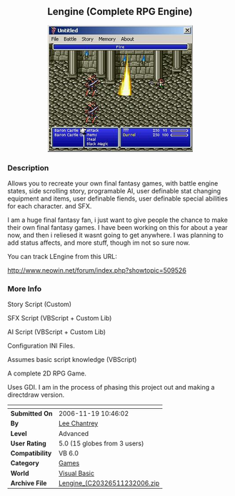 ﻿<div align="center">

## Lengine \(Complete RPG Engine\)

<img src="PIC20061117173706123.jpg">
</div>

### Description

Allows you to recreate your own final fantasy games, with battle engine states, side scrolling story, programable AI, user definable stat changing equipment and items, user definable fiends, user definable special abilities for each character. and SFX.

I am a huge final fantasy fan, i just want to give people the chance to make their own final fantasy games. I have been working on this for about a year now, and then i reliesed it wasnt going to get anywhere. I was planning to add status affects, and more stuff, though im not so sure now.

You can track LEngine from this URL:

http://www.neowin.net/forum/index.php?showtopic=509526
 
### More Info
 
Story Script (Custom)

SFX Script (VBScript + Custom Lib)

AI Script (VBScript + Custom Lib)

Configuration INI Files.

Assumes basic script knowledge (VBScript)

A complete 2D RPG Game.

Uses GDI. I am in the process of phasing this project out and making a directdraw version.


<span>             |<span>
---                |---
**Submitted On**   |2006-11-19 10:46:02
**By**             |[Lee Chantrey](https://github.com/Planet-Source-Code/PSCIndex/blob/master/ByAuthor/lee-chantrey.md)
**Level**          |Advanced
**User Rating**    |5.0 (15 globes from 3 users)
**Compatibility**  |VB 6\.0
**Category**       |[Games](https://github.com/Planet-Source-Code/PSCIndex/blob/master/ByCategory/games__1-38.md)
**World**          |[Visual Basic](https://github.com/Planet-Source-Code/PSCIndex/blob/master/ByWorld/visual-basic.md)
**Archive File**   |[Lengine\_\(C20326511232006\.zip](https://github.com/Planet-Source-Code/lee-chantrey-lengine-complete-rpg-engine__1-67124/archive/master.zip)








